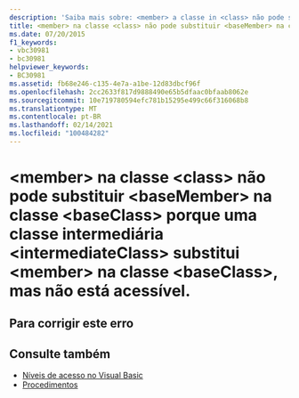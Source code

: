 ```yaml
---
description: 'Saiba mais sobre: <member> a classe in <class> não pode substituir <baseMember> na classe <baseClass> porque uma classe intermediária é <intermediateClass> substituída <member> na classe <baseClass> , mas não está acessível.'
title: <member> na classe <class> não pode substituir <baseMember> na classe <baseClass> porque uma classe intermediária <intermediateClass> substitui <member> na classe <baseClass>, mas não está acessível.
ms.date: 07/20/2015
f1_keywords:
- vbc30981
- bc30981
helpviewer_keywords:
- BC30981
ms.assetid: fb68e246-c135-4e7a-a1be-12d83dbcf96f
ms.openlocfilehash: 2cc2633f817d9888490e65b5dfaac0bfaab8062e
ms.sourcegitcommit: 10e719780594efc781b15295e499c66f316068b8
ms.translationtype: MT
ms.contentlocale: pt-BR
ms.lasthandoff: 02/14/2021
ms.locfileid: "100484282"
---
```

# <a name="member-in-class-class-cannot-override-basemember-in-class-baseclass-because-an-intermediate-class-intermediateclass-overrides-member-in-class-baseclass-but-is-not-accessible"></a>\<member> na classe \<class> não pode substituir \<baseMember> na classe \<baseClass> porque uma classe intermediária \<intermediateClass> substitui \<member> na classe \<baseClass>, mas não está acessível.

## <a name="to-correct-this-error"></a>Para corrigir este erro

## <a name="see-also"></a>Consulte também

- [Níveis de acesso no Visual Basic](../programming-guide/language-features/declared-elements/access-levels.md)
- [Procedimentos](../programming-guide/language-features/procedures/index.md)
